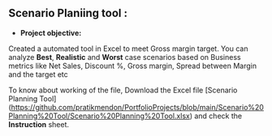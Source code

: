 ## Scenario Planiing tool :


- **Project objective:** 

Created a automated tool in Excel to meet Gross margin target. 
You can analyze **Best**, **Realistic** and **Worst** case scenarios based on Business metrics like Net Sales, Discount %, Gross margin, Spread between Margin
and the target etc

To know about working of the file, Download the Excel file [Scenario Planning Tool] (https://github.com/pratikmendon/PortfolioProjects/blob/main/Scenario%20Planning%20Tool/Scenario%20Planning%20Tool.xlsx) and check the **Instruction** sheet.
